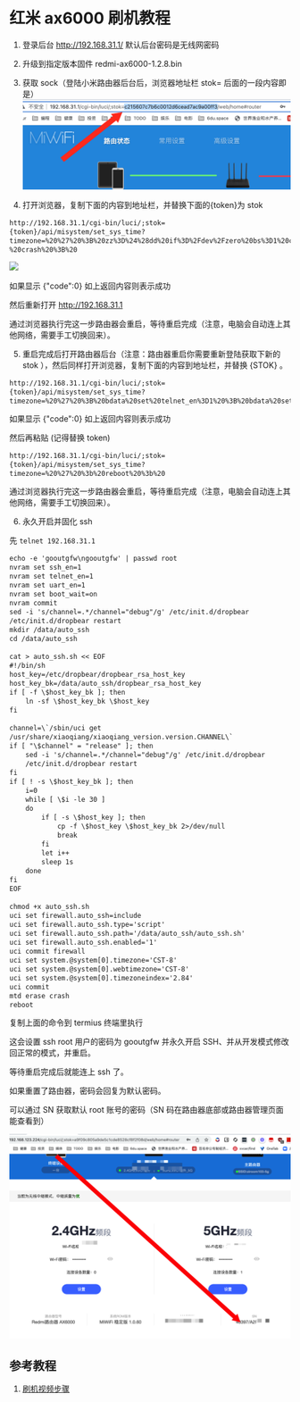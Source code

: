 # 红米 ax6000 刷机教程

1. 登录后台 http://192.168.31.1/ 默认后台密码是无线网密码

2. 升级到指定版本固件 redmi-ax6000-1.2.8.bin

3. 获取 sock（登陆小米路由器后台后，浏览器地址栏 stok= 后面的一段内容即是）
   ![](./img/2022-11-19-00-23-06-image.png)

4. 打开浏览器，复制下面的内容到地址栏，并替换下面的{token}为 stok

```
http://192.168.31.1/cgi-bin/luci/;stok={token}/api/misystem/set_sys_time?timezone=%20%27%20%3B%20zz%3D%24%28dd%20if%3D%2Fdev%2Fzero%20bs%3D1%20count%3D2%202%3E%2Fdev%2Fnull%29%20%3B%20printf%20%27%A5%5A%25c%25c%27%20%24zz%20%24zz%20%7C%20mtd%20write%20-%20crash%20%3B%20
```

![](/Users/z/Downloads/ax6000/img/2022-11-19-00-25-21-image.png)

如果显示 {"code":0} 如上返回内容则表示成功

然后重新打开 http://192.168.31.1

通过浏览器执行完这一步路由器会重启，等待重启完成（注意，电脑会自动连上其他网络，需要手工切换回来）。

5. 重启完成后打开路由器后台（注意：路由器重启你需要重新登陆获取下新的 stok ），然后同样打开浏览器，复制下面的内容到地址栏，并替换 {STOK} 。

```
http://192.168.31.1/cgi-bin/luci/;stok={token}/api/misystem/set_sys_time?timezone=%20%27%20%3B%20bdata%20set%20telnet_en%3D1%20%3B%20bdata%20set%20ssh_en%3D1%20%3B%20bdata%20set%20uart_en%3D1%20%3B%20bdata%20commit%20%3B%20
```

如果显示 {"code":0} 如上返回内容则表示成功

然后再粘贴 (记得替换 token)

```
http://192.168.31.1/cgi-bin/luci/;stok={token}/api/misystem/set_sys_time?timezone=%20%27%20%3b%20reboot%20%3b%20
```

通过浏览器执行完这一步路由器会重启，等待重启完成（注意，电脑会自动连上其他网络，需要手工切换回来）。

6. 永久开启并固化 ssh

先 `telnet 192.168.31.1`

```
echo -e 'gooutgfw\ngooutgfw' | passwd root
nvram set ssh_en=1
nvram set telnet_en=1
nvram set uart_en=1
nvram set boot_wait=on
nvram commit
sed -i 's/channel=.*/channel="debug"/g' /etc/init.d/dropbear
/etc/init.d/dropbear restart
mkdir /data/auto_ssh
cd /data/auto_ssh

cat > auto_ssh.sh << EOF
#!/bin/sh
host_key=/etc/dropbear/dropbear_rsa_host_key
host_key_bk=/data/auto_ssh/dropbear_rsa_host_key
if [ -f \$host_key_bk ]; then
    ln -sf \$host_key_bk \$host_key
fi

channel=\`/sbin/uci get /usr/share/xiaoqiang/xiaoqiang_version.version.CHANNEL\`
if [ "\$channel" = "release" ]; then
    sed -i 's/channel=.*/channel="debug"/g' /etc/init.d/dropbear
    /etc/init.d/dropbear restart
fi
if [ ! -s \$host_key_bk ]; then
    i=0
    while [ \$i -le 30 ]
    do
        if [ -s \$host_key ]; then
            cp -f \$host_key \$host_key_bk 2>/dev/null
            break
        fi
        let i++
        sleep 1s
    done
fi
EOF

chmod +x auto_ssh.sh
uci set firewall.auto_ssh=include
uci set firewall.auto_ssh.type='script'
uci set firewall.auto_ssh.path='/data/auto_ssh/auto_ssh.sh'
uci set firewall.auto_ssh.enabled='1'
uci commit firewall
uci set system.@system[0].timezone='CST-8'
uci set system.@system[0].webtimezone='CST-8'
uci set system.@system[0].timezoneindex='2.84'
uci commit
mtd erase crash
reboot
```

复制上面的命令到 termius 终端里执行

这会设置 ssh root 用户的密码为 gooutgfw 
并永久开启 SSH、并从开发模式修改回正常的模式，并重启。

等待重启完成后就能连上 ssh 了。

如果重置了路由器，密码会回复为默认密码。

可以通过 SN 获取默认 root 账号的密码（SN 码在路由器底部或路由器管理页面能查看到）

![](https://raw.githubusercontent.com/gcxfd/img/gh-pages/qu0JKj.png)

## 参考教程

1. [刷机视频步骤](https://www.youtube.com/watch?v=AkBrLBjpc_k)
